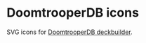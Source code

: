 # DoomtrooperDB icons
SVG icons for [DoomtrooperDB deckbuilder](https://github.com/fiskhandlarn/doomtrooperdb).
